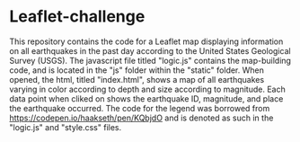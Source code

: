 # Leaflet-challenge

This repository contains the code for a Leaflet map displaying information on all earthquakes in the past day according to the United States Geological Survey (USGS). The javascript file titled "logic.js" contains the map-building code, and is located in the "js" folder within the "static" folder. When opened, the html, titled "index.html", shows a map of all earthquakes varying in color according to depth and size according to magnitude. Each data point when cliked on shows the earthquake ID, magnitude, and place the earthquake occurred. The code for the legend was borrowed from https://codepen.io/haakseth/pen/KQbjdO and is denoted as such in the "logic.js" and "style.css" files.
